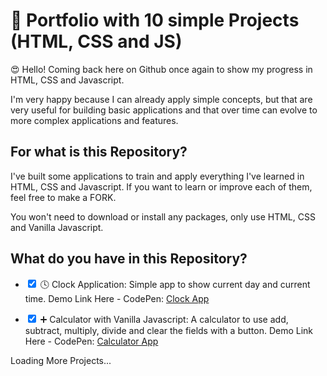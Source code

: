 <h1>🚀 Portfolio with 10 simple Projects (HTML, CSS and JS)</h1>

<p>😍 Hello! Coming back here on Github once again to show my progress in HTML, CSS and Javascript. 

I'm very happy because I can already apply simple concepts, but that are very useful for building basic applications and that over time can evolve to more complex applications and features. </p>

<h2>For what is this Repository?</h2>

<p> 

I've built some applications to train and apply everything I've learned in HTML, CSS and Javascript. If you want to learn or improve each of them, feel free to make a FORK. 

You won't need to download or install any packages, only use HTML, CSS and Vanilla Javascript. </p>

<h2>What do you have in this Repository?</h2>

 * <input type="checkbox" checked> 🕓 Clock Application: Simple app to show current day and current time. Demo Link Here - CodePen: [Clock App](asd)

  * <input type="checkbox" checked> ➕ Calculator with Vanilla Javascript: A calculator to use add, subtract, multiply, divide and clear the fields with a button. Demo Link Here - CodePen: [Calculator App](https://codepen.io/hcastromachado/pen/wvozzNo)

Loading More Projects... 
